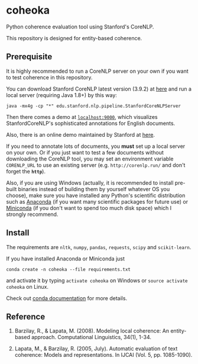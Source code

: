 # coheoka

Python coherence evaluation tool using Stanford's CoreNLP.

This repository is designed for entity-based coherence.

## Prerequisite

It is highly recommended to run a CoreNLP server on your own if you want to test coherence in this repository.

You can download Stanford CoreNLP latest version (3.9.2) at [here](http://stanfordnlp.github.io/CoreNLP/download.html) and run a local server (requiring Java 1.8+) by this way:

```
java -mx4g -cp "*" edu.stanford.nlp.pipeline.StanfordCoreNLPServer
```

Then there comes a demo at [`localhost:9000`](http://localhost:9000/), which visualizes StanfordCoreNLP's sophisticated annotations for English documents.

Also, there is an online demo maintained by Stanford at [here](http://corenlp.run/).

If you need to annotate lots of documents, you **must** set up a local server on your own. Or if you just want to test a few documents without downloading the CoreNLP tool, you may set an environment variable `CORENLP_URL` to use an existing server (e.g. `http://corenlp.run/` and don't forget the **`http`**).

Also, if you are using Windows (actually, it is recommended to install pre-built binaries instead of building them by yourself whatever OS you choose), make sure you have installed any Python's scientific distribution such as [Anaconda](https://www.continuum.io/downloads) (if you want many scientific packages for future use) or [Miniconda](http://conda.pydata.org/miniconda.html) (if you don't want to spend too much disk space) which I strongly recommend.

## Install

The requirements are `nltk`, `numpy`, `pandas`, `requests`, `scipy` and `scikit-learn`.

If you have installed Anaconda or Miniconda just
```
conda create -n coheoka --file requirements.txt
```
and activate it by typing `activate coheoka` on Windows or `source activate coheoka` on Linux.

Check out [conda documentation](http://conda.pydata.org/docs/using/envs.html#create-an-environment) for more details.

## Reference
1. Barzilay, R., & Lapata, M. (2008).
    Modeling local coherence: An entity-based approach.
    Computational Linguistics, 34(1), 1-34.

2. Lapata, M., & Barzilay, R. (2005, July).
    Automatic evaluation of text coherence: Models and representations.
    In IJCAI (Vol. 5, pp. 1085-1090).
